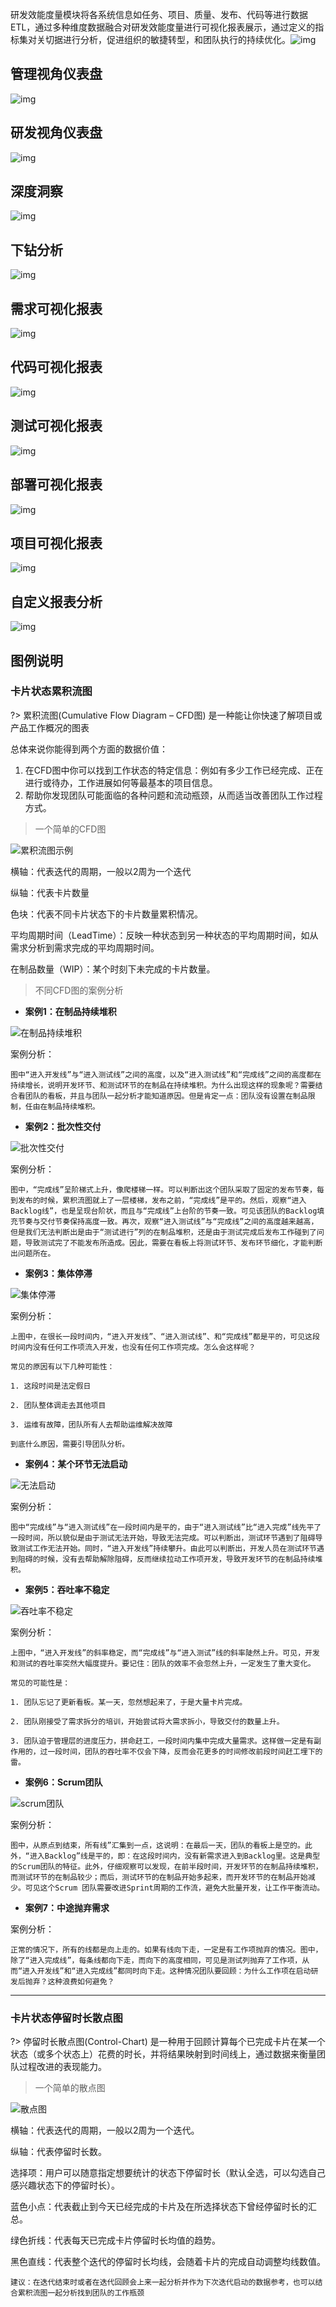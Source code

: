 研发效能度量模块将各系统信息如任务、项目、质量、发布、代码等进行数据ETL，通过多种维度数据融合对研发效能度量进行可视化报表展示，通过定义的指标集对关切据进行分析，促进组织的敏捷转型，和团队执行的持续优化。![img](https://jdhelp.s3.cn-north-1.jdcloud-oss.com/agile_practices.assets/clip_image002.jpg)

## 管理视角仪表盘

![img](https://jdhelp.s3.cn-north-1.jdcloud-oss.com/agile_practices.assets/clip_image004.jpg)

## 研发视角仪表盘

![img](https://jdhelp.s3.cn-north-1.jdcloud-oss.com/agile_practices.assets/clip_image006.jpg)

## 深度洞察

![img](https://jdhelp.s3.cn-north-1.jdcloud-oss.com/agile_practices.assets/clip_image008.jpg)

## 下钻分析

![img](https://jdhelp.s3.cn-north-1.jdcloud-oss.com/agile_practices.assets/clip_image010.jpg)

## 需求可视化报表

![img](https://jdhelp.s3.cn-north-1.jdcloud-oss.com/agile_practices.assets/clip_image006.jpg)

## 代码可视化报表

![img](https://jdhelp.s3.cn-north-1.jdcloud-oss.com/agile_practices.assets/clip_image012.jpg)

## 测试可视化报表

![img](https://jdhelp.s3.cn-north-1.jdcloud-oss.com/agile_practices.assets/clip_image014.jpg)

## 部署可视化报表

![img](https://jdhelp.s3.cn-north-1.jdcloud-oss.com/agile_practices.assets/clip_image016.jpg)

## 项目可视化报表

![img](https://jdhelp.s3.cn-north-1.jdcloud-oss.com/agile_practices.assets/clip_image018.jpg)

## 自定义报表分析

![img](https://jdhelp.s3.cn-north-1.jdcloud-oss.com/agile_practices.assets/clip_image020.jpg)

## 图例说明

### 卡片状态累积流图

?> 累积流图(Cumulative Flow Diagram – CFD图) 是一种能让你快速了解项目或产品工作概况的图表

总体来说你能得到两个方面的数据价值：

1. 在CFD图中你可以找到工作状态的特定信息：例如有多少工作已经完成、正在进行或待办，工作进展如何等最基本的项目信息。
2. 帮助你发现团队可能面临的各种问题和流动瓶颈，从而适当改善团队工作过程方式。



> 一个简单的CFD图

![累积流图示例 ](https://jdhelp.s3.cn-north-1.jdcloud-oss.com/agile_practices.assets/累积流图示例.jpg "累积流图示例")

横轴：代表迭代的周期，一般以2周为一个迭代

纵轴：代表卡片数量

色块：代表不同卡片状态下的卡片数量累积情况。

平均周期时间（LeadTime）：反映一种状态到另一种状态的平均周期时间，如从需求分析到需求完成的平均周期时间。

在制品数量（WIP）：某个时刻下未完成的卡片数量。



> 不同CFD图的案例分析

* **案例1：在制品持续堆积**

![在制品持续堆积 ](https://jdhelp.s3.cn-north-1.jdcloud-oss.com/agile_practices.assets/在制品持续堆积.jpeg "在制品持续堆积")

案例分析：

`图中“进入开发线”与“进入测试线”之间的高度，以及“进入测试线”和“完成线”之间的高度都在持续增长，说明开发环节、和测试环节的在制品在持续堆积。为什么出现这样的现象呢？需要结合看团队的看板，并且与团队一起分析才能知道原因。但是肯定一点：团队没有设置在制品限制，任由在制品持续堆积。`


* **案例2：批次性交付**

![批次性交付 ](https://jdhelp.s3.cn-north-1.jdcloud-oss.com/agile_practices.assets/批次性交付.jpeg "批次性交付")

案例分析：

`图中，“完成线”呈阶梯式上升，像爬楼梯一样。可以判断出这个团队采取了固定的发布节奏，每到发布的时候，累积流图就上了一层楼梯，发布之前，“完成线”是平的。然后，观察“进入Backlog线”，也是呈现台阶状，而且与“完成线”上台阶的节奏一致。可见该团队的Backlog填充节奏与交付节奏保持高度一致。再次，观察“进入测试线”与“完成线”之间的高度越来越高，但是我们无法判断出是由于“测试进行”列的在制品堆积，还是由于测试完成后发布工作碰到了问题，导致测试完了不能发布所造成。因此，需要在看板上将测试环节、发布环节细化，才能判断出问题所在。`


* **案例3：集体停滞**

![集体停滞 ](https://jdhelp.s3.cn-north-1.jdcloud-oss.com/agile_practices.assets/集体停滞.jpeg "集体停滞")

案例分析：

`上图中，在很长一段时间内，“进入开发线”、“进入测试线”、和“完成线”都是平的，可见这段时间内没有任何工作项流入开发，也没有任何工作项完成。怎么会这样呢？`

`常见的原因有以下几种可能性：`

    1. 这段时间是法定假日
    
    2. 团队整体调走去其他项目
    
    3. 运维有故障，团队所有人去帮助运维解决故障

`到底什么原因，需要引导团队分析。`


* **案例4：某个环节无法启动**

![无法启动 ](https://jdhelp.s3.cn-north-1.jdcloud-oss.com/agile_practices.assets/某个环节无法启动.jpeg "无法启动")

案例分析：

`图中“完成线”与“进入测试线”在一段时间内是平的，由于“进入测试线”比“进入完成”线先平了一段时间，所以貌似是由于测试无法开始，导致无法完成。可以判断出，测试环节遇到了阻碍导致测试工作无法开始。同时，“进入开发线”持续攀升。由此可以判断出，开发人员在测试环节遇到阻碍的时候，没有去帮助解除阻碍，反而继续拉动工作项开发，导致开发环节的在制品持续堆积。`


* **案例5：吞吐率不稳定**

![吞吐率不稳定 ](https://jdhelp.s3.cn-north-1.jdcloud-oss.com/agile_practices.assets/吞吐率不稳定.jpeg "吞吐率不稳定")

案例分析：

`上图中，“进入开发线”的斜率稳定，而“完成线”与“进入测试”线的斜率陡然上升。可见，开发和测试的吞吐率突然大幅度提升。要记住：团队的效率不会忽然上升，一定发生了重大变化。`

`常见的可能性是：`

    1. 团队忘记了更新看板。某一天，忽然想起来了，于是大量卡片完成。
    
    2. 团队刚接受了需求拆分的培训，开始尝试将大需求拆小，导致交付的数量上升。
    
    3. 团队迫于管理层的进度压力，拼命赶工，一段时间内集中完成大量需求。这样做一定是有副作用的，过一段时间，团队的吞吐率不仅会下降，反而会花更多的时间修改前段时间赶工埋下的雷。


* **案例6：Scrum团队**

![scrum团队 ](https://jdhelp.s3.cn-north-1.jdcloud-oss.com/agile_practices.assets/scrum团队.jpeg "scrum团队")

案例分析：

`图中，从原点到结束，所有线”汇集到一点，这说明：在最后一天，团队的看板上是空的。此外，“进入Backlog”线是平的，即：在这段时间内，没有新需求进入到Backlog里。这是典型的Scrum团队的特征。此外，仔细观察可以发现，在前半段时间，开发环节的在制品持续堆积，而测试环节的在制品较少；而后，测试环节的在制品开始多起来，而开发环节的在制品开始减少。可见这个Scrum 团队需要改进Sprint周期的工作流，避免大批量开发，让工作平衡流动。`


* **案例7：中途抛弃需求**

案例分析：

`正常的情况下，所有的线都是向上走的。如果有线向下走，一定是有工作项抛弃的情况。图中，除了“进入完成线”，每条线都向下走，而向下的高度相同，可见是测试列抛弃了工作项，从而“进入开发线”和“进入完成线”都同时向下走。这种情况团队要回顾：为什么工作项在启动研发后抛弃？这种浪费如何避免？`


---


### 卡片状态停留时长散点图

?> 停留时长散点图(Control-Chart) 是一种用于回顾计算每个已完成卡片在某一个状态（或多个状态上）花费的时长，并将结果映射到时间线上，通过数据来衡量团队过程改进的表现能力。

> 一个简单的散点图

![散点图 ](https://jdhelp.s3.cn-north-1.jdcloud-oss.com/agile_practices.assets/停留时长散点图.jpg "散点图")

横轴：代表迭代的周期，一般以2周为一个迭代。

纵轴：代表停留时长数。

选择项：用户可以随意指定想要统计的状态下停留时长（默认全选，可以勾选自己感兴趣状态下的停留时长）。

蓝色小点：代表截止到今天已经完成的卡片及在所选择状态下曾经停留时长的汇总。

绿色折线：代表每天已完成卡片停留时长均值的趋势。

黑色直线：代表整个迭代的停留时长均线，会随着卡片的完成自动调整均线数值。

`建议：在迭代结束时或者在迭代回顾会上来一起分析并作为下次迭代启动的数据参考，也可以结合累积流图一起分析找到团队的工作瓶颈`

